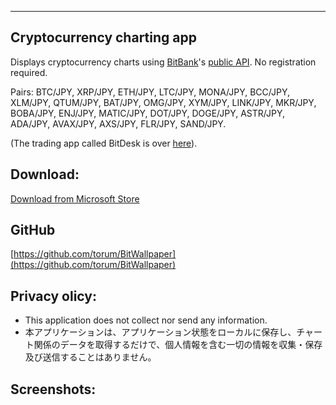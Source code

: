 
---------------------------------------

## Cryptocurrency charting app
Displays cryptocurrency charts using [BitBank](https://bitbank.cc/)'s [public API](https://github.com/bitbankinc/bitbank-api-docs). No registration required. 

Pairs: BTC/JPY, XRP/JPY, ETH/JPY, LTC/JPY, MONA/JPY, BCC/JPY, XLM/JPY, QTUM/JPY, BAT/JPY, OMG/JPY, XYM/JPY, LINK/JPY, MKR/JPY, BOBA/JPY, ENJ/JPY, MATIC/JPY, DOT/JPY, DOGE/JPY, ASTR/JPY, ADA/JPY, AVAX/JPY, AXS/JPY, FLR/JPY, SAND/JPY.

(The trading app called BitDesk is over [here](https://github.com/torum/BitDesk)).

## Download:
 [Download from Microsoft Store](https://apps.microsoft.com/store/detail/bitwallpaper/9NCC3NTG9DP3)
 
## GitHub
[https://github.com/torum/BitWallpaper](https://github.com/torum/BitWallpaper)

## Privacy olicy:
* This application does not collect nor send any information.
* 本アプリケーションは、アプリケーション状態をローカルに保存し、チャート関係のデータを取得するだけで、個人情報を含む一切の情報を収集・保存及び送信することはありません。

## Screenshots:




 

 
